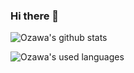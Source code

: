 ### Hi there 👋

<!--
**tk-ozawa/tk-ozawa** is a ✨ _special_ ✨ repository because its `README.md` (this file) appears on your GitHub profile.

Here are some ideas to get you started:

- 🔭 I’m currently working on ...
- 🌱 I’m currently learning ...
- 👯 I’m looking to collaborate on ...
- 🤔 I’m looking for help with ...
- 💬 Ask me about ...
- 📫 How to reach me: ...
- 😄 Pronouns: ...
- ⚡ Fun fact: ...
-->

![Ozawa's github stats](https://github-readme-stats.vercel.app/api?username=tk-ozawa&count_private=true&show_icons=true&theme=algolia)

![Ozawa's used languages](https://github-readme-stats.vercel.app/api/top-langs/?username=tk-ozawa&theme=algolia)
